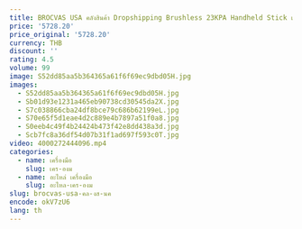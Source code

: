 ```yaml
---
title: BROCVAS USA คลังสินค้า Dropshipping Brushless 23KPA Handheld Stick เครื่องดูดฝุ่นไร้สายขายส่ง
price: '5728.20'
price_original: '5728.20'
currency: THB
discount: ''
rating: 4.5
volume: 99
image: S52dd85aa5b364365a61f6f69ec9dbd05H.jpg
images:
  - S52dd85aa5b364365a61f6f69ec9dbd05H.jpg
  - Sb01d93e1231a465eb90738cd30545da2X.jpg
  - S7c038866cba24df8bce79c686b62199eL.jpg
  - S70e65f5d1eae4d2c889e4b7897a51f0a8.jpg
  - S0eeb4c49f4b24424b473f42e8dd438a3d.jpg
  - Scb7fc8a36df54d07b31f1ad697f593c0T.jpg
video: 4000272444096.mp4
categories:
  - name: เครื่องมือ
    slug: เคร-องม
  - name: อะไหล่ เครื่องมือ
    slug: อะไหล-เคร-องม
slug: brocvas-usa-คล-งส-นค
encode: okV7zU6
lang: th
---
```

  